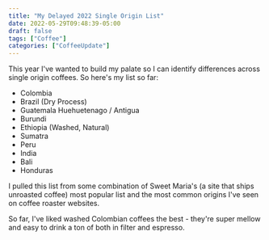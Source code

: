 ```yaml
---
title: "My Delayed 2022 Single Origin List"
date: 2022-05-29T09:48:39-05:00
draft: false
tags: ["Coffee"]
categories: ["CoffeeUpdate"]
---
```


This year I've wanted to build my palate so I can identify differences across single origin coffees. So here's my list so far:

* Colombia
* Brazil (Dry Process)
* Guatemala Huehuetenago / Antigua
* Burundi
* Ethiopia (Washed, Natural)
* Sumatra
* Peru
* India
* Bali
* Honduras

I pulled this list from some combination of Sweet Maria's (a site that ships unroasted coffee) most popular list and the most common origins I've seen on coffee roaster websites.

So far, I've liked washed Colombian coffees the best - they're super mellow and easy to drink a ton of both in filter and espresso.